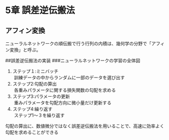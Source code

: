 # 5章 誤差逆伝搬法
## アフィン変換
ニューラルネットワークの順伝搬で行う行列の内積は、幾何学の分野で「アフィン変換」と呼ぶ。

##誤差逆伝搬法の実装
###ニューラルネットワークの学習の全体図
1. ステップ１:ミニバッチ  
  訓練データの中からランダムに一部のデータを選び出す
1. ステップ2:勾配の算出  
  各重みパラメータに関する損失関数の勾配を求める
1. ステップ3:パラメータの更新  
  重みパラメータを勾配方向に微小量だけ更新する
1. ステップ4:繰り返す  
  ステップ1〜３を繰り返す

勾配の算出に、数値微分ではなく誤差逆伝搬法を用いることで、高速に効率よく勾配を求めることができる
